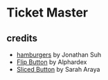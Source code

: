# Ticket Master 

## credits
- [hamburgers](https://jonsuh.com/hamburgers/) by Jonathan Suh
- [Flip Button](https://codepen.io/alphardex/pen/VwwVLdM) by Alphardex
- [Sliced Button](https://codepen.io/saraharaya/pen/NpwdGv) by Sarah Araya